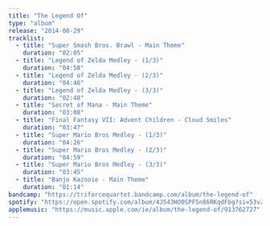 ```yaml
---
title: "The Legend Of"
type: "album"
release: "2014-08-29"
tracklist:
  - title: "Super Smash Bros. Brawl - Main Theme"
    duration: "02:05"
  - title: "Legend of Zelda Medley - (1/3)"
    duration: "04:58"
  - title: "Legend of Zelda Medley - (2/3)"
    duration: "04:46"
  - title: "Legend of Zelda Medley - (3/3)"
    duration: "02:48"
  - title: "Secret of Mana - Main Theme"
    duration: "03:08"
  - title: "Final Fantasy VII: Advent Children - Cloud Smiles"
    duration: "03:47"
  - title: "Super Mario Bros Medley - (1/3)"
    duration: "04:26"
  - title: "Super Mario Bros Medley - (2/3)"
    duration: "04:59"
  - title: "Super Mario Bros Medley - (3/3)"
    duration: "03:45"
  - title: "Banjo Kazooie - Main Theme"
    duration: "01:14"
bandcamp: "https://triforcequartet.bandcamp.com/album/the-legend-of"
spotify: "https://open.spotify.com/album/4J543HO0SPF5n86RKqdFbg?si=53vZQROERK-eJY-IUMc_Rg"
applemusic: "https://music.apple.com/ie/album/the-legend-of/913762727"
---
```

